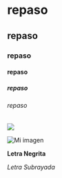# repaso
## repaso
### repaso
#### repaso
##### repaso
###### repaso

![](http://globalgamejam.org/sites/default/files/styles/game_sidebar__normal/public/game/featured_image/promo_5.png)

![Mi imagen](https://lh3.googleusercontent.com/ggw64QkZXs_fwiGDuejegMrO6ev_oFIYqza5N2b1MDJZugMS5FEKQznyBEknuXDGu3Z08bLpK9GT-8g=w1920-h876)

**Letra Negrita**

_Letra Subrayada_
